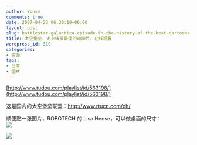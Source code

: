 ```yaml
---
author: Yonsm
comments: true
date: 2007-04-23 06:30:19+00:00
layout: post
slug: battlestar-galactica-episode-in-the-history-of-the-best-cartoons-watch-online
title: 太空堡垒，史上情节最佳的动画片，在线观看
wordpress_id: 319
categories:
- 资源
tags:
- 分享
- 图片
---
```


[http://www.tudou.com/playlist/id/563198/](http://www.tudou.com/playlist/id/563198/)  
  
这是国内的太空堡垒联盟：http://www.rtucn.com/ch/<!-- more -->  
  
顺便贴一张图片，ROBOTECH 的 Lisa Hense，可以做桌面的尺寸：  
[![](http://www.withfun.com/userpics/r/re/reflexpoint/fano/origin/mpi-wall-lisa2.jpg)](http://www.withfun.com/userpics/r/re/reflexpoint/fano/origin/mpi-wall-lisa2.jpg)  
  
[![](http://www.withfun.com/userpics/r/re/reflexpoint/fano/origin/mpi-wall-lisa3.jpg)](http://www.withfun.com/userpics/r/re/reflexpoint/fano/origin/mpi-wall-lisa3.jpg)  


